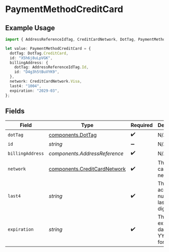 # PaymentMethodCreditCard

## Example Usage

```typescript
import { AddressReferenceIdTag, CreditCardNetwork, DotTag, PaymentMethodCreditCard } from "@boltpay/bolt-typescript-sdk/models/components";

let value: PaymentMethodCreditCard = {
  dotTag: DotTag.CreditCard,
  id: "X5h6j8uLpVGK",
  billingAddress: {
    dotTag: AddressReferenceIdTag.Id,
    id: "D4g3h5tBuVYK9",
  },
  network: CreditCardNetwork.Visa,
  last4: "1004",
  expiration: "2029-03",
};
```

## Fields

| Field                                                                        | Type                                                                         | Required                                                                     | Description                                                                  | Example                                                                      |
| ---------------------------------------------------------------------------- | ---------------------------------------------------------------------------- | ---------------------------------------------------------------------------- | ---------------------------------------------------------------------------- | ---------------------------------------------------------------------------- |
| `dotTag`                                                                     | [components.DotTag](../../models/components/dottag.md)                       | :heavy_check_mark:                                                           | N/A                                                                          | credit_card                                                                  |
| `id`                                                                         | *string*                                                                     | :heavy_minus_sign:                                                           | N/A                                                                          | X5h6j8uLpVGK                                                                 |
| `billingAddress`                                                             | *components.AddressReference*                                                | :heavy_check_mark:                                                           | N/A                                                                          |                                                                              |
| `network`                                                                    | [components.CreditCardNetwork](../../models/components/creditcardnetwork.md) | :heavy_check_mark:                                                           | The credit card's network.                                                   | visa                                                                         |
| `last4`                                                                      | *string*                                                                     | :heavy_check_mark:                                                           | The account number's last four digits.                                       | 1004                                                                         |
| `expiration`                                                                 | *string*                                                                     | :heavy_check_mark:                                                           | The expiration date, in YYYY-MM format.                                      | 2029-03                                                                      |